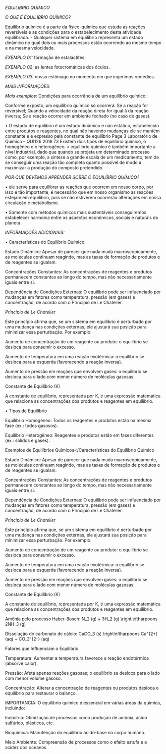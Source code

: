 *EQUILIBRIO QUÍMICO*

*O QUE É EQUILÍBRIO QUÍMICO?*

Equilíbrio químico é a parte da físico-química que estuda as reações reversíveis e as condições para o estabelecimento desta atividade equilibrada. - Qualquer sistema em equilíbrio representa um estado dinâmico no qual dois ou mais processos estão ocorrendo ao mesmo tempo e na mesma velocidade.

*EXEMPLO 01:* formação de estalactites.

*EXEMPLO 02:* as lentes fotocromáticas dos óculos.

*EXEMPLO 03:* nosso estômago no momento em que ingerimos remédios.

*MAIS INFORMAÇÕES:*

*Mais exemplos:* Condições para ocorrência de um equilíbrio químico:

Conforme exposto, um equilíbrio químico só ocorrerá: Se a reação for reversível; Quando a velocidade da reação direta for igual à da reação inversa; Se a reação ocorrer em ambiente fechado (no caso de gases).

• O estado de equilíbrio é um estado dinâmico e não estático, estabelecido entre produtos e reagentes, no qual não havendo mudanças ele se mantém constante e é expresso pela constante de equilíbrio Page 3 Laboratório de Química – QUI126 2018 73 Existem dois tipos de equilíbrio químico, o homogêneo e o heterogêneo.
• equilíbrio químico é também importante a nível industrial, dado que quando se projeta um determinado processo como, por exemplo, a síntese a grande escala de um medicamento, tem de se conseguir uma reação tão completa quanto possível de modo a maximizar a produção do composto pretendido.

*POR QUE DEVEMOS APRENDER SOBRE O EQUILÍBRIO QUÍMICO?*

• ele serve para equilibrar as reações que ocorrem em nosso corpo, por isso é tão importante, é necessário que em nosso organismo as reações estejam em equilíbrio, pois se não estiverem ocorrerão alterações em nossa circulação e metabolismo.

• Somente com métodos químicos mais sustentáveis conseguiremos estabelecer harmonia entre os aspectos econômicos, sociais e naturais do planeta.

*INFORMAÇOĒS ADICIONAIS:*

• Características do Equilíbrio Químico:

Estado Dinâmico: Apesar de parecer que nada muda macroscopicamente, as moléculas continuam reagindo, mas as taxas de formação de produtos e de reagentes se igualam.

Concentrações Constantes: As concentrações de reagentes e produtos permanecem constantes ao longo do tempo, mas não necessariamente iguais entre si.

Dependência de Condições Externas: O equilíbrio pode ser influenciado por mudanças em fatores como temperatura, pressão (em gases) e concentração, de acordo com o Princípio de Le Chatelier.

*Princípio de Le Chatelier*

Este princípio afirma que, se um sistema em equilíbrio é perturbado por uma mudança nas condições externas, ele ajustará sua posição para minimizar essa perturbação. Por exemplo:

Aumento de concentração de um reagente ou produto: o equilíbrio se desloca para consumir o excesso.

Aumento de temperatura em uma reação exotérmica: o equilíbrio se desloca para a esquerda (favorecendo a reação inversa).

Aumento de pressão em reações que envolvem gases: o equilíbrio se desloca para o lado com menor número de moléculas gasosas.

Constante de Equilíbrio (K)

A constante de equilíbrio, representada por K, é uma expressão matemática que relaciona as concentrações dos produtos e reagentes em equilíbrio.

• Tipos de Equilíbrio

Equilíbrio Homogêneo: Todos os reagentes e produtos estão na mesma fase (ex.: todos gasosos).

Equilíbrio Heterogêneo: Reagentes e produtos estão em fases diferentes (ex.: sólidos e gases).

Exemplos de Equilíbrios Químicos</Características do Equilíbrio Químico

Estado Dinâmico: Apesar de parecer que nada muda macroscopicamente, as moléculas continuam reagindo, mas as taxas de formação de produtos e de reagentes se igualam.

Concentrações Constantes: As concentrações de reagentes e produtos permanecem constantes ao longo do tempo, mas não necessariamente iguais entre si.

Dependência de Condições Externas: O equilíbrio pode ser influenciado por mudanças em fatores como temperatura, pressão (em gases) e concentração, de acordo com o Princípio de Le Chatelier.

*Princípio de Le Chatelier*

Este princípio afirma que, se um sistema em equilíbrio é perturbado por uma mudança nas condições externas, ele ajustará sua posição para minimizar essa perturbação. Por exemplo:

Aumento de concentração de um reagente ou produto: o equilíbrio se desloca para consumir o excesso.

Aumento de temperatura em uma reação exotérmica: o equilíbrio se desloca para a esquerda (favorecendo a reação inversa).

Aumento de pressão em reações que envolvem gases: o equilíbrio se desloca para o lado com menor número de moléculas gasosas.

Constante de Equilíbrio (K)

A constante de equilíbrio, representada por K, é uma expressão matemática que relaciona as concentrações dos produtos e reagentes em equilíbrio.

Amônia pelo processo Haber-Bosch:
N_2 (g) + 3H_2 (g) \rightleftharpoons 2NH_3 (g)

Dissolução do carbonato de cálcio:
CaCO_3 (s) \rightleftharpoons Ca^{2+} (aq) + CO_3^{2-} (aq)

Fatores que Influenciam o Equilíbrio

Temperatura: Aumentar a temperatura favorece a reação endotérmica (absorve calor).

Pressão: Afeta apenas reações gasosas; o equilíbrio se desloca para o lado com menor volume gasoso.

Concentração: Alterar a concentração de reagentes ou produtos desloca o equilíbrio para restaurar o balanço.

IMPORTANCIA:
O equilíbrio químico é essencial em várias áreas da química, incluindo:

Indústria: Otimização de processos como produção de amônia, ácido sulfúrico, plásticos, etc.

Bioquímica: Manutenção do equilíbrio ácido-base no corpo humano.

Meio Ambiente: Compreensão de processos como o efeito estufa e a acidez dos oceanos.
